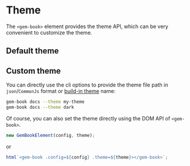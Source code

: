 # Theme

The `<gem-book>` element provides the theme API, which can be very convenient to customize the theme.

## Default theme

<gbp-raw src="src/element/helper/default-theme.ts"></gbp-raw>

## Custom theme

You can directly use the cli options to provide the theme file path in `json`/`CommonJs` format or [build-in theme](https://github.com/mantou132/gem-book/tree/master/themes) name:

```bash
gem-book docs --theme my-theme
gem-book docs --theme dark
```

Of course, you can also set the theme directly using the DOM API of `<gem-book>`.

```js
new GemBookElement(config, theme);
```

or

```js
html`<gem-book .config=${config} .theme=${theme}></gem-book>`;
```
